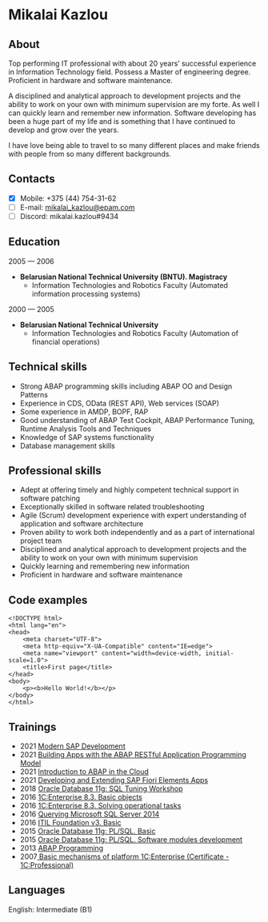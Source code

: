 # Mikalai Kazlou

## About
Top performing IT professional with about 20 years’ successful experience in Information Technology field. Possess a Master of engineering degree. Proficient in hardware and software maintenance.

A disciplined and analytical approach to development projects and the ability to work on your own with minimum supervision are my forte. As well I can quickly learn and remember new information. Software developing has been a huge part of my life and is something that I have continued to develop and grow over the years.

I have love being able to travel to so many different places and make friends with people from so many different backgrounds.

## Contacts
- [X] Mobile: +375 (44) 754-31-62
- [ ] E-mail: mikalai_kazlou@epam.com
- [ ] Discord: mikalai.kazlou#9434

## Education
2005 — 2006 
- **Belarusian National Technical University (BNTU). Magistracy**
  - Information Technologies and Robotics Faculty (Automated information processing systems)

2000 — 2005
- **Belarusian National Technical University**
  - Information Technologies and Robotics Faculty (Automation of financial operations)


## Technical skills
- Strong ABAP programming skills including ABAP OO and Design Patterns
- Experience in CDS, OData (REST API), Web services (SOAP)
- Some experience in AMDP, BOPF, RAP
- Good understanding of ABAP Test Cockpit, ABAP Performance Tuning, Runtime Analysis Tools and Techniques
- Knowledge of SAP systems functionality
- Database management skills

## Professional skills
- Adept at offering timely and highly competent technical support in software patching
- Exceptionally skilled in software related troubleshooting
- Agile (Scrum) development experience with expert understanding of application and software architecture
- Proven ability to work both independently and as a part of international project team
- Disciplined and analytical approach to development projects and the ability to work on your own with minimum supervision
- Quickly learning and remembering new information
- Proficient in hardware and software maintenance

## Code examples
```
<!DOCTYPE html>
<html lang="en">
<head>
    <meta charset="UTF-8">
    <meta http-equiv="X-UA-Compatible" content="IE=edge">
    <meta name="viewport" content="width=device-width, initial-scale=1.0">
    <title>First page</title>
</head>
<body>
    <p><b>Hello World!</b></p>
</body>
</html>
```
## Trainings
- 2021 [Modern SAP Development](https://training.by/#!/Training/2703)
- 2021 [Building Apps with the ABAP RESTful Application Programming Model](https://open.sap.com/courses/cp13)
- 2021 [Introduction to ABAP in the Cloud](https://open.sap.com/verify/xopob-kuzot-vehyl-pebah-dyhon)
- 2021 [Developing and Extending SAP Fiori Elements Apps](https://open.sap.com/courses/fiori-ea1)
- 2018 [Oracle Database 11g: SQL Tuning Workshop](http://dba-group.com/)
- 2016 [1C:Enterprise 8.3. Basic objects](http://www.misoft.by/)
- 2016 [1C:Enterprise 8.3. Solving operational tasks](http://www.misoft.by/)
- 2016 [Querying Microsoft SQL Server 2014](https://edu.softline.by/)
- 2016 [ITIL Foundation v3. Basic](http://megapolis-profi.ru/)
- 2015 [Oracle Database 11g: PL/SQL. Basic](http://dba-group.com/)
- 2015 [Oracle Database 11g: PL/SQL. Software modules development](http://dba-group.com/)
- 2013 [ABAP Programming](https://people.epam.com/profile/www.leverx.by)
- 2007[ Basic mechanisms of platform 1C:Enterprise (Certificate - 1C:Professional)](https://1c.ru/eng/title.htm)

## Languages
English: Intermediate (B1)
